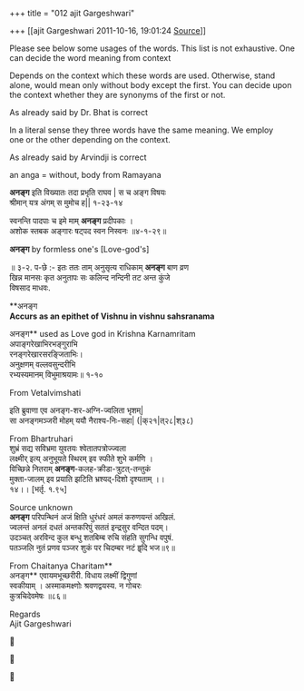 +++
title = "012 ajit Gargeshwari"

+++
[[ajit Gargeshwari	2011-10-16, 19:01:24 [Source](https://groups.google.com/g/samskrita/c/12xCfSQTzHU)]]



  
Please see below some usages of the words. This list is not exhaustive. One can decide the word meaning from context

  
  
  
Depends on the context which these words are used. Otherwise, stand alone, would mean only without body except the first. You can decide upon the context whether they are synonyms of the first or not.   
  

As already said by Dr. Bhat is correct

  
  
In a literal sense they three words have the same meaning. We employ  
one or the other depending on the context.  
  

As already said by Arvindji is correct  
  
  
an anga = without, body from Ramayana  
  
**अनङ्ग** इति विख्यातः तदा प्रभृति राघव \| स च अङ्ग विषयः  
श्रीमान् यत्र अंगम् स मुमोच ह\|\| १-२३-१४  
  
स्वनन्ति पादपाः च इमे माम् **अनङ्ग** प्रदीपकाः ।  
अशोक स्तबक अङ्गारः षट्पद स्वन निस्वनः ॥४-१-२९॥  
  
**अनङ्ग** by formless one's \[Love-god's\]  
  
॥ ३-२. प-छे :- इतः ततः ताम् अनुसृत्य राधिकाम् **अनङ्ग** बाण व्रण  
खिन्न मानसः कृत अनुतापः सः कलिन्द नन्दिनी तट अन्त कुंजे  
विषसाद माधवः.  
  
**अनङ्ग  
**Accurs as an epithet of Vishnu in vishnu sahsranama**  
  
  
अनङ्ग** used as Love god in Krishna Karnamritam  
अपाङ्गरेखाभिरभङ्गुराभि  
रनङ्गरेखारसरङ्जिताभिः।  
अनुक्षणम् वल्लवसुन्दरीभि  
रभ्यस्यमानम् विभुमाश्रयामः॥ १-१०  
  
From Vetalvimshati  
  
इति ब्रुवाणा एव अनङ्ग-शर-अग्नि-ज्वलिता भृशम्\|  
सा अनङ्गमञ्जरी मोहम् ययौ नैराश्य-निः-सहा\| (\|क्२१\|त्२८\|श्३८)  
  
From Bhartruhari  
शुभ्रं सद्य सविभ्रमा युवतयः श्वेतातपत्रोज्ज्वला  
लक्ष्मीर् इत्य् अनुभूयते स्थिरम् इव स्फीते शुभे कर्मणि ।  
विच्छिन्ने नितराम् **अनङ्ग**-कलह-क्रीडा-त्रुटत्-तन्तुकं  
मुक्ता-जालम् इव प्रयाति झटिति भ्रश्यद्-दिशो दृश्यताम् ।।  
१४।। \[भर्तृ. १.९५\]  
  
Source unknown  
**अनङ्ग** परिपन्थिनं अजं क्षिति धुरंधरं अमलं करुणयन्तं अखिलं.  
ज्वलन्तं अनलं दधतं अन्तकरिपुं सततं इन्द्रसुर वन्दित पदम्।  
उदञ्चत् अरविन्द कुल बन्धु शतबिम्ब रुचि संहति सुगन्धि वपुषं.  
पतञ्जलि नुतं प्रणव पञ्जर शुकं पर चिदम्बर नटं हॄदि भज॥९॥  
  
From Chaitanya Charitam**  
अनङ्ग** एवायमभूच्छरीरी. विधाय लक्ष्मीं द्विगुणां  
स्वकीयाम् । अस्माकमक्ष्णोः श्रवणद्वयस्य. न गोचरः  
कुत्रचिदेवमेषः ॥८६॥  
  
Regards  
Ajit Gargeshwari  
  
  







